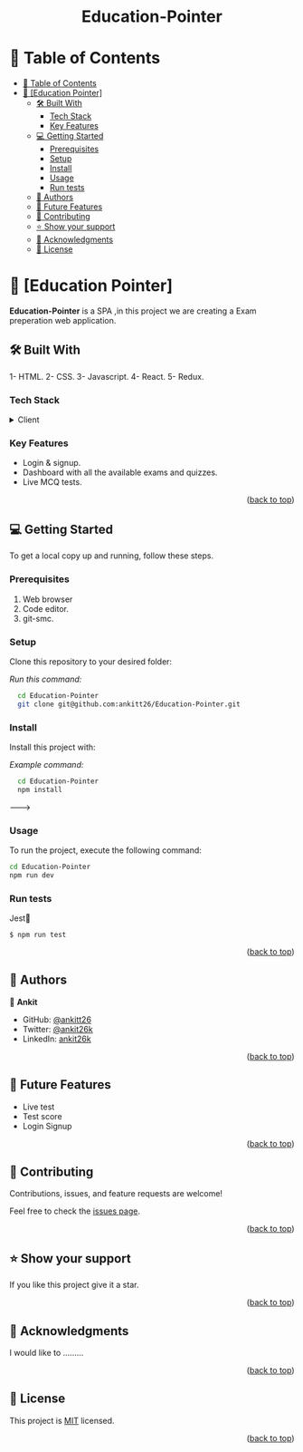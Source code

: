 <a name="readme-top"></a>

<div align="center">
   <h1> Education-Pointer</h1>
</div>
 
<!-- TABLE OF CONTENTS -->

# 📗 Table of Contents

- [📗 Table of Contents](#-table-of-contents)
- [📖 \[Education Pointer\] ](#-education-pointer-)
  - [🛠 Built With ](#-built-with-)
    - [Tech Stack ](#tech-stack-)
    - [Key Features ](#key-features-)
  - [💻 Getting Started ](#-getting-started-)
    - [Prerequisites](#prerequisites)
    - [Setup](#setup)
    - [Install](#install)
    - [Usage](#usage)
    - [Run tests](#run-tests)
  - [👥 Authors ](#-authors-)
  - [🔭 Future Features ](#-future-features-)
  - [🤝 Contributing ](#-contributing-)
  - [⭐️ Show your support ](#️-show-your-support-)
  - [🙏 Acknowledgments ](#-acknowledgments-)
  - [📝 License ](#-license-)

<!-- PROJECT DESCRIPTION -->

# 📖 [Education Pointer] <a name="about-project"></a>

**Education-Pointer** is a SPA ,in this project we are creating a Exam preperation web application.

## 🛠 Built With <a name="built-with"></a>

1- HTML.
2- CSS.
3- Javascript.
4- React.
5- Redux.

### Tech Stack <a name="tech-stack"></a>

<details>
  <summary>Client</summary>
  <ul>
    <li><a href="https://reactjs.org/">HTML</a></li>
    <li><a href="https://reactjs.org/">CSS</a></li>
    <li><a href="https://reactjs.org/">Javascript</a></li>
      <li><a href="https://reactjs.org/">React.js</a></li>
      <li><a href="https://reactjs.org/">Redux</a></li>
      <li><a href="https://reactjs.org/">jest</a></li>
  </ul>
</details>

<!-- Features -->

### Key Features <a name="key-features"></a>

- Login & signup.
- Dashboard with all the available exams and quizzes.
- Live MCQ tests.

<p align="right">(<a href="#readme-top">back to top</a>)</p>

<!-- ## 🚀 Live Demo <a name="live-demo"></a>

> [🎉 see live ]()

<p align="right">(<a href="#readme-top">back to top</a>)</p> -->

<!-- GETTING STARTED -->

## 💻 Getting Started <a name="getting-started"></a>

To get a local copy up and running, follow these steps.

### Prerequisites

1. Web browser
2. Code editor.
3. git-smc.

### Setup

Clone this repository to your desired folder:

_Run this command:_

```sh
  cd Education-Pointer
  git clone git@github.com:ankitt26/Education-Pointer.git
```

### Install

Install this project with:

_Example command:_

```sh
  cd Education-Pointer
  npm install
```

--->

### Usage

To run the project, execute the following command:

```sh
cd Education-Pointer
npm run dev
```

### Run tests

Jest🧪

```
$ npm run test
```

<p align="right">(<a href="#readme-top">back to top</a>)</p>

<!-- AUTHORS -->

## 👥 Authors <a name="authors"></a>

👤 **Ankit**

- GitHub: [@ankitt26](https://github.com/ankitt26)
- Twitter: [@ankit26k](https://twitter.com/ankit26k)
- LinkedIn: [ankit26k](https://www.linkedin.com/in/ankit26k/)

<p align="right">(<a href="#readme-top">back to top</a>)</p>


<!-- FUTURE FEATURES -->

## 🔭 Future Features <a name="future-features"></a>

- Live test
- Test score 
- Login Signup

<p align="right">(<a href="#readme-top">back to top</a>)</p>

<!-- CONTRIBUTING -->

## 🤝 Contributing <a name="contributing"></a>

Contributions, issues, and feature requests are welcome!

Feel free to check the [issues page](../../issues/).

<p align="right">(<a href="#readme-top">back to top</a>)</p>

<!-- SUPPORT -->

## ⭐️ Show your support <a name="support"></a>

If you like this project give it a star.

<p align="right">(<a href="#readme-top">back to top</a>)</p>

<!-- ACKNOWLEDGEMENTS -->

## 🙏 Acknowledgments <a name="acknowledgements"></a>
I would like to .........

<p align="right">(<a href="#readme-top">back to top</a>)</p>

<!-- LICENSE -->

## 📝 License <a name="license"></a>

This project is [MIT](./LICENSE) licensed.

<p align="right">(<a href="#readme-top">back to top</a>)</p>
